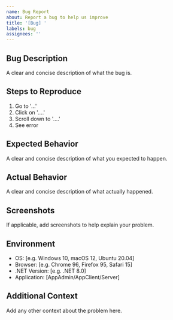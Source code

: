 ```yaml
---
name: Bug Report
about: Report a bug to help us improve
title: '[Bug] '
labels: bug
assignees: ''
---
```


## Bug Description
A clear and concise description of what the bug is.

## Steps to Reproduce
1. Go to '...'
2. Click on '....'
3. Scroll down to '....'
4. See error

## Expected Behavior
A clear and concise description of what you expected to happen.

## Actual Behavior
A clear and concise description of what actually happened.

## Screenshots
If applicable, add screenshots to help explain your problem.

## Environment
- OS: [e.g. Windows 10, macOS 12, Ubuntu 20.04]
- Browser: [e.g. Chrome 96, Firefox 95, Safari 15]
- .NET Version: [e.g. .NET 8.0]
- Application: [AppAdmin/AppClient/Server]

## Additional Context
Add any other context about the problem here.
